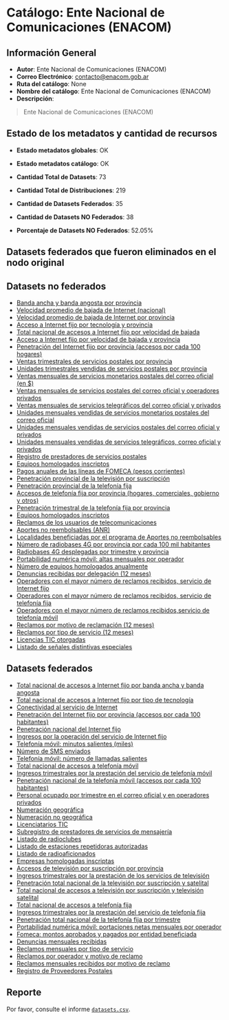 
# Catálogo: Ente Nacional de Comunicaciones (ENACOM)

## Información General

- **Autor**: Ente Nacional de Comunicaciones (ENACOM)
- **Correo Electrónico**: contacto@enacom.gob.ar
- **Ruta del catálogo**: None
- **Nombre del catálogo**: Ente Nacional de Comunicaciones (ENACOM)
- **Descripción**:

> Ente Nacional de Comunicaciones (ENACOM)

## Estado de los metadatos y cantidad de recursos

- **Estado metadatos globales**: OK
- **Estado metadatos catálogo**: OK
- **Cantidad Total de Datasets**: 73
- **Cantidad Total de Distribuciones**: 219

- **Cantidad de Datasets Federados**: 35
- **Cantidad de Datasets NO Federados**: 38
- **Porcentaje de Datasets NO Federados**: 52.05%

## Datasets federados que fueron eliminados en el nodo original



## Datasets no federados

- [Banda ancha y banda angosta por provincia](None)
- [Velocidad promedio de bajada de Internet (nacional)](None)
- [Velocidad promedio de bajada de Internet por provincia](None)
- [Acceso a Internet fijo por tecnología y provincia](None)
- [Total nacional de accesos a Internet fijo por velocidad de bajada](None)
- [Acceso a Internet fijo por velocidad de bajada y provincia](None)
- [Penetración del Internet fijo por provincia (accesos por cada 100 hogares)](None)
- [Ventas trimestrales de servicios postales por provincia](None)
- [Unidades trimestrales vendidas de servicios postales por provincia](None)
- [Ventas mensuales de servicios monetarios postales del correo oficial (en $)](None)
- [Ventas mensuales de servicios postales del correo oficial y operadores privados](None)
- [Ventas mensuales de servicios telegráficos del correo oficial y privados](None)
- [Unidades mensuales vendidas de servicios monetarios postales del correo oficial](None)
- [Unidades mensuales vendidas de servicios postales del correo oficial y privados](None)
- [Unidades mensuales vendidas de servicios telegráficos, correo oficial y privados](None)
- [Registro de prestadores de servicios postales](None)
- [Equipos homologados inscriptos](None)
- [Pagos anuales de las líneas de FOMECA (pesos corrientes)](None)
- [Penetración provincial de la televisión por suscripción](None)
- [Penetración provincial de la telefonía fija](None)
- [Accesos de telefonía fija por provincia (hogares, comerciales, gobierno y otros)](None)
- [Penetración trimestral de la telefonía fija por provincia](None)
- [Equipos homologados inscriptos](None)
- [Reclamos de los usuarios de telecomunicaciones](None)
- [Aportes no reembolsables (ANR)](None)
- [Localidades beneficiadas por el programa de Aportes no reembolsables](None)
- [Número de radiobases 4G por provincia por cada 100 mil habitantes](None)
- [Radiobases 4G desplegadas por trimestre y provincia](None)
- [Portabilidad numérica móvil: altas mensuales por operador](None)
- [Número de equipos homologados anualmente](None)
- [Denuncias recibidas por delegación (12 meses)](None)
- [Operadores con el mayor número de reclamos recibidos, servicio de Internet fijo](None)
- [Operadores con el mayor número de reclamos recibidos, servicio de telefonía fija](None)
- [Operadores con el mayor número de reclamos recibidos,servicio de telefonía móvil](None)
- [Reclamos por motivo de reclamación (12 meses)](None)
- [Reclamos por tipo de servicio (12 meses)](None)
- [Licencias TIC otorgadas](None)
- [Listado de señales distintivas especiales](None)

## Datasets federados

- [Total nacional de accesos a Internet fijo por banda ancha y banda angosta](None)
- [Total nacional de accesos a Internet fijo por tipo de tecnología](None)
- [Conectividad al servicio de Internet](None)
- [Penetración del Internet fijo por provincia (accesos por cada 100 habitantes)](None)
- [Penetración nacional del Internet fijo](None)
- [Ingresos por la operación del servicio de Internet fijo](None)
- [Telefonía móvil: minutos salientes (miles)](None)
- [Número de SMS enviados](None)
- [Telefonía móvil: número de llamadas salientes](None)
- [Total nacional de accesos a telefonía móvil](None)
- [Ingresos trimestrales por la prestación del servicio de telefonía móvil](None)
- [Penetración nacional de la telefonía móvil (accesos por cada 100 habitantes)](None)
- [Personal ocupado por trimestre en el correo oficial y en operadores privados](None)
- [Numeración geográfica](None)
- [Numeración no geográfica](None)
- [Licenciatarios TIC](None)
- [Subregistro de prestadores de servicios de mensajería](None)
- [Listado de radioclubes](None)
- [Listado de estaciones repetidoras autorizadas](None)
- [Listado de radioaficionados](None)
- [Empresas homologadas inscriptas](None)
- [Accesos de televisión por suscripción por provincia](None)
- [Ingresos trimestrales por la prestación de los servicios de televisión](None)
- [Penetración total nacional de la televisión por suscripción y satelital](None)
- [Total nacional de accesos a televisión por suscripción y televisión satelital](None)
- [Total nacional de accesos a telefonía fija](None)
- [Ingresos trimestrales por la prestación del servicio de telefonía fija](None)
- [Penetración total nacional de la telefonía fija por trimestre](None)
- [Portabilidad numérica móvil: portaciones netas mensuales por operador](None)
- [Fomeca: montos aprobados y pagados por entidad beneficiada](None)
- [Denuncias mensuales recibidas](None)
- [Reclamos mensuales por tipo de servicio](None)
- [Reclamos por operador y motivo de reclamo](None)
- [Reclamos mensuales recibidos por motivo de reclamo](None)
- [Registro de Proveedores Postales](None)

## Reporte

Por favor, consulte el informe [`datasets.csv`](datasets.csv).
